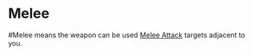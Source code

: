 # Melee

\#Melee means the weapon can be used [Melee Attack](../../../../../Game%20Procedures/Melee%20Attack.md) targets adjacent to you.

